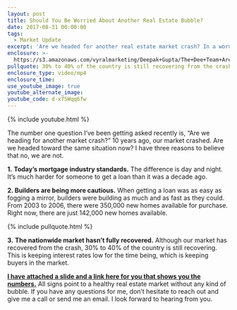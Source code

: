 ```yaml
---
layout: post
title: Should You Be Worried About Another Real Estate Bubble?
date: 2017-08-31 00:00:00
tags:
  - Market Update
excerpt: 'Are we headed for another real estate market crash? In a word, no.'
enclosure: >-
  https://s3.amazonaws.com/vyralmarketing/Deepak+Gupta/The+Dee+Team+Are+We+Heading+Into+Another+Crash.mp4
pullquote: 30% to 40% of the country is still recovering from the crash.
enclosure_type: video/mp4
enclosure_time:
use_youtube_image: true
youtube_alternate_image:
youtube_code: d-x7SWqq6fw
---
```



{% include youtube.html %}

The number one question I’ve been getting asked recently is, “Are we heading for another market crash?” 10 years ago, our market crashed. Are we headed toward the same situation now? I have three reasons to believe that no, we are not.

**1.** **Today’s mortgage industry standards.** The difference is day and night. It’s much harder for someone to get a loan than it was a decade ago.

**2. Builders are being more cautious.** When getting a loan was as easy as fogging a mirror, builders were building as much and as fast as they could. From 2003 to 2006, there were 350,000 new homes available for purchase. Right now, there are just 142,000 new homes available.

{% include pullquote.html %}

**3.** **The nationwide market hasn’t fully recovered.** Although our market has recovered from the crash, 30% to 40% of the country is still recovering. This is keeping interest rates low for the time being, which is keeping buyers in the market.

**[I have attached a slide and a link here for you that shows you the numbers.](https://www.keepingcurrentmatters.com/2017/05/11/3-reasons-the-housing-market-is-not-in-a-bubble/)** All signs point to a healthy real estate market without any kind of bubble. If you have any questions for me, don’t hesitate to reach out and give me a call or send me an email. I look forward to hearing from you.